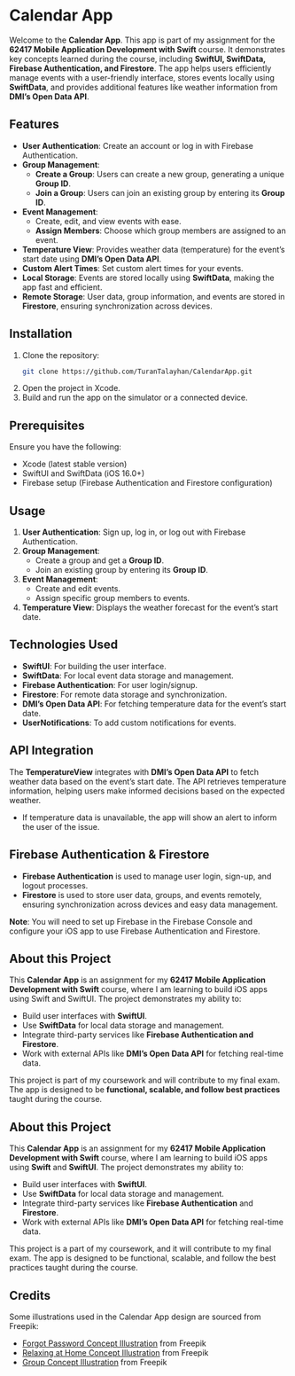 # Calendar App

Welcome to the **Calendar App**. This app is part of my assignment for the **62417 Mobile Application Development with Swift** course. It demonstrates key concepts learned during the course, including **SwiftUI, SwiftData, Firebase Authentication, and Firestore**. The app helps users efficiently manage events with a user-friendly interface, stores events locally using **SwiftData**, and provides additional features like weather information from **DMI’s Open Data API**.

## Features

- **User Authentication**: Create an account or log in with Firebase Authentication.
- **Group Management**:
  - **Create a Group**: Users can create a new group, generating a unique **Group ID**.
  - **Join a Group**: Users can join an existing group by entering its **Group ID**.
- **Event Management**: 
  - Create, edit, and view events with ease.
  - **Assign Members**: Choose which group members are assigned to an event.
- **Temperature View**: Provides weather data (temperature) for the event’s start date using **DMI’s Open Data API**.
- **Custom Alert Times**: Set custom alert times for your events.
- **Local Storage**: Events are stored locally using **SwiftData**, making the app fast and efficient.
- **Remote Storage**: User data, group information, and events are stored in **Firestore**, ensuring synchronization across devices.

## Installation

1. Clone the repository:
   ```bash
   git clone https://github.com/TuranTalayhan/CalendarApp.git
   ```
2.	Open the project in Xcode.
3.	Build and run the app on the simulator or a connected device.

## Prerequisites

Ensure you have the following:

- Xcode (latest stable version)
- SwiftUI and SwiftData (iOS 16.0+)
- Firebase setup (Firebase Authentication and Firestore configuration)

## Usage

1. **User Authentication**: Sign up, log in, or log out with Firebase Authentication.
2. **Group Management**:
   - Create a group and get a **Group ID**.
   - Join an existing group by entering its **Group ID**.
3. **Event Management**:
   - Create and edit events.
   - Assign specific group members to events.
4. **Temperature View**: Displays the weather forecast for the event’s start date.

## Technologies Used

- **SwiftUI**: For building the user interface.
- **SwiftData**: For local event data storage and management.
- **Firebase Authentication**: For user login/signup.
- **Firestore**: For remote data storage and synchronization.
- **DMI’s Open Data API**: For fetching temperature data for the event’s start date.
- **UserNotifications**: To add custom notifications for events.

## API Integration

The **TemperatureView** integrates with **DMI’s Open Data API** to fetch weather data based on the event’s start date. The API retrieves temperature information, helping users make informed decisions based on the expected weather.

- If temperature data is unavailable, the app will show an alert to inform the user of the issue.

## Firebase Authentication & Firestore

- **Firebase Authentication** is used to manage user login, sign-up, and logout processes.
- **Firestore** is used to store user data, groups, and events remotely, ensuring synchronization across devices and easy data management.

**Note**: You will need to set up Firebase in the Firebase Console and configure your iOS app to use Firebase Authentication and Firestore.

## About this Project

This **Calendar App** is an assignment for my **62417 Mobile Application Development with Swift** course, where I am learning to build iOS apps using Swift and SwiftUI. The project demonstrates my ability to:

- Build user interfaces with **SwiftUI**.
- Use **SwiftData** for local data storage and management.
- Integrate third-party services like **Firebase Authentication and Firestore**.
- Work with external APIs like **DMI’s Open Data API** for fetching real-time data.

This project is part of my coursework and will contribute to my final exam. The app is designed to be **functional, scalable, and follow best practices** taught during the course.
## About this Project

This **Calendar App** is an assignment for my **62417 Mobile Application Development with Swift** course, where I am learning to build iOS apps using **Swift** and **SwiftUI**. The project demonstrates my ability to:

- Build user interfaces with **SwiftUI**.
- Use **SwiftData** for local data storage and management.
- Integrate third-party services like **Firebase Authentication** and **Firestore**.
- Work with external APIs like **DMI’s Open Data API** for fetching real-time data.

This project is a part of my coursework, and it will contribute to my final exam. The app is designed to be functional, scalable, and follow the best practices taught during the course.

## Credits

Some illustrations used in the Calendar App design are sourced from Freepik:

- [Forgot Password Concept Illustration](https://www.freepik.com/free-vector/forgot-password-concept-illustration_7070629.htm?log-in=google#fromView=search&page=1&position=37&uuid=771c9316-8c18-43cd-a3a7-279964c69504&query=%40stories+password) from Freepik
- [Relaxing at Home Concept Illustration](https://www.freepik.com/free-vector/relaxing-home-concept-illustration_6263623.htm#fromView=search&page=1&position=1&uuid=ef1f3e6b-e51a-4a8a-b314-89e301d829e7&query=%40stories+chill) from Freepik
- [Group Concept Illustration](https://www.freepik.com/free-vector/group-concept-illustration_23844099.htm#fromView=search&page=1&position=9&uuid=4ddd7cec-accf-4f05-a5a7-967d6b415515&query=%40stories++group) from Freepik


